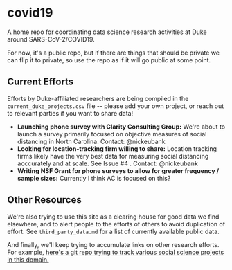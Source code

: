 # covid19
A home repo for coordinating data science research activities at Duke around SARS-CoV-2/COVID19.

For now, it's a public repo, but if there are things that should be private we can flip it to private, so use the repo as if it will go public at some point.

## Current Efforts

Efforts by Duke-affiliated researchers are being compiled in the `current_duke_projects.csv` file -- please add your own project, or reach out to relevant parties if you want to share data!

- **Launching phone survey with Clarity Consulting Group:** We're about to launch a survey primarily focused on objective measures of social distancing in North Carolina. Contact: @nickeubank
- **Looking for location-tracking firm willing to share:** Location tracking firms likely have the very best data for measuring social distancing acccurately and at scale. See Issue #4 . Contact: @nickeubank
- **Writing NSF Grant for phone surveys to allow for greater frequency / sample sizes:** Currently I think AC is focused on this?

## Other Resources

We're also trying to use this site as a clearing house for good data we find elsewhere, and to alert people to the efforts of others to avoid duplication of effort. See `third_party_data.md` for a list of currently available public data.

And finally, we'll keep trying to accumulate links on other research efforts. For example, [here's a git repo trying to track various social science projects in this domain.](https://github.com/natematias/covid-19-social-science-research)

